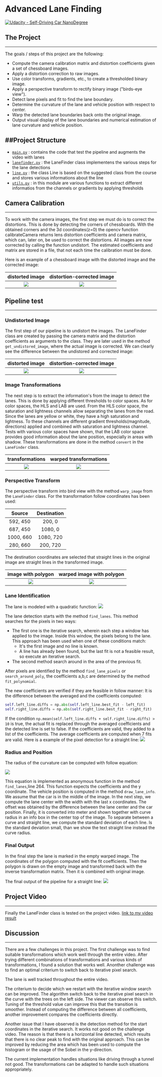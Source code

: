 # Advanced Lane Finding
[![Udacity - Self-Driving Car NanoDegree](https://s3.amazonaws.com/udacity-sdc/github/shield-carnd.svg)](http://www.udacity.com/drive)



## The Project
---

The goals / steps of this project are the following:

* Compute the camera calibration matrix and distortion coefficients given a set of chessboard images.
* Apply a distortion correction to raw images.
* Use color transforms, gradients, etc., to create a thresholded binary image.
* Apply a perspective transform to rectify binary image ("birds-eye view").
* Detect lane pixels and fit to find the lane boundary.
* Determine the curvature of the lane and vehicle position with respect to center.
* Warp the detected lane boundaries back onto the original image.
* Output visual display of the lane boundaries and numerical estimation of lane curvature and vehicle position.


##Project Structure
---

* [`main.py`](main.py) : contains the code that test the pipeline and augments the video with lanes
* [`lanefinder.py`](lanefinder.py) : the LaneFinder class implementens the various steps for the lane detections
* [`line.py`](lanefinder.py) : the class Line is based on the suggested class from the course and stores various informations about the line
* [`utils.py`](utils.py) : in this module are various functions to extract different informatios from the channels or gradients by applying thresholds 

## Camera Calibration
---
To work with the camera images, the first step we must do is to correct the distortions. This is done by detecting the corners of chessboards. With the obtained corners and the 3d coordinates(z=0) the opencv function calibrateCamera returns lens distortion coefficients and camera matrix, which can, later on, be used to correct the distortions. All images are now corrected by calling the function undistort. The estimated coefficients and matrix are stored in a file, that not each time the calibration must be done.

Here is an example of a chessboard image with the distorted image and the corrected image:


distorted image            | distortion-corrected image
:-------------------------:|:-------------------------:
![](output_images/img1distorted.png)  |  ![](output_images/img1distorted.png)



## Pipeline test
---

### Undistorted Image

The first step of our pipeline is to undistort the images. The LaneFinder class are created by passing 
the camera matrix and the distortion coefficients as arguments to the class. They are later used in the method `get_undistored_image`,
where the actual image is corrected. We can clearly see the difference between the undistored and corrected image:

distorted image            | distortion-corrected image
:-------------------------:|:-------------------------:
![](test_images/straight_lines1.jpg)  |  ![](output_images/straight_lines1_undistored.jpg)

### Image Transformations

The next step is to extract the information's from the image to detect the lanes. This is done by applying different thresholds to color spaces. As for color spaces, the HLS and LAB are used. From the HLS color space, the saturation and lightness channels allow separating the lanes from the road. Since the lanes are yellow or white, they have a high saturation and lightness. To these channels are different gradient thresholds(magnitude, directions) applied and combined with saturation and lightness channel. 
Tests with various color spaces have shown, that the LAB color space provides good information about the lane position, especially in areas with shadow. These transformations are done in the method `convert` in the `LaneFinder` class. 

transformations        | warped transformations
:-------------------------:|:-------------------------:
![](output_images/straight_lines1_binary_mask.jpg)  |  ![](output_images/straight_lines1_warped_mask.jpg)

### Perspective Transform

The perspective transform into bird view with the method `warp_image` from the `LaneFinder` class. For the transformation follow coordinates has been used:

| Source        | Destination   | 
|:-------------:|:-------------:| 
| 592, 450      | 200, 0        | 
| 687, 450      | 1080, 0      |
| 1000, 660     | 1080, 720      |
| 280, 660      | 200, 720        |

The destination coordinates are selected that straight lines in the original image are straight lines in the transformed image.

image with polygon       | warped image with polygon
:-------------------------:|:-------------------------:
![](output_images/straight_lines1_poly.jpg)  |  ![](output_images/straight_lines1_warped.jpg)

### Lane Identification
The lane is modeled with a quadratic function:
<img src="https://latex.codecogs.com/gif.latex?x%20%3D%20ay%5E2&plus;by&plus;c"/>

The lane detection starts with the method `find_lanes`.
This method searches for the pixels in two ways:
* The first one is the iterative search, wherein each step a window has applied to the image. Inside this window, the pixels belong to the lane. 
 This approach has been used when one of these conditions match:
  - It's the first image and no line is known.
  - A line has already been found, but the last fit is not a feasible result, so execute an iterative search.
* The second method search around in the area of the previous fit.

After pixels are identified by the method `find_lane_pixels` or `search_around_poly`, the coefficients a,b,c are determined by the method `fit_polynomial`.

The new coefficients are verified if they are feasible in follow manner:
It is the difference between the averaged and the coefficients computed:
```python
self.left_line.diffs = np.abs(self.left_line.best_fit - left_fit)
self.right_line.diffs = np.abs(self.right_line.best_fit - right_fit)
```

If the condition `np.mean(self.left_line.diffs + self.right_line.diffs) > 10` is true, the actual fit is replaced through the averaged coefficients
and the detected line is set to false. 
If the coefficients are valid, they added to a list of the coefficients. The average coefficients are computed when 7 fits are valid.
Here is a example of the pixel detection for a straight line:
![](output_images/straight_lines1_lanes.jpg)

### Radius and Position
The radius of the curvature can be computed with follow equation:

<img src="https://latex.codecogs.com/gif.latex?R_%7BCurve%7D%20%3D%20%5Cfrac%7B%281&plus;%282Ay&plus;B%29%5E2%29%29%5E%7B%5Cfrac%7B3%7D%7B2%7D%7D%7D%7B%7C2A%7C%7D"/>

This equation is implemented as anonymous function in the method `find_lanes`,line 264. This function expects the coefficients and the y coordinate. 
The vehicle position is computed in the method `draw_lane_info`. 
We assume that the car is in the middle of the image. In the next step, we compute the lane center with the width with the last x coordinates. The offset was obtained by the difference between the lane center and the car position. Finally, it is converted into meter and shown together with curve radius in an info box in the 
center top of the image. To separate between a curve and straight line, we compute the standard deviation of each line. Is the standard deviation small, 
than we show the text straight line instead the curve radius. 

### Final Output

In the final step the lane is marked in the empty warped image. The coordinates of the polygon computed with the fit coefficients. Then the polygon 
is drawn on the empty image and transformed back with the inverse transformation matrix. Then it is combined with original image. 

The final output of the pipeline for a straight line:
![](output_images/straight_lines1_final.jpg) 

## Project Video
---

Finally the LaneFinder class is tested on the project video.
 [link to my video result](./project_video_with_lanes.mp4)

          
## Discussion
---


There are a few challenges in this project. The first challenge was to find suitable transformations which work well through the entire video. After trying different combinations of transformations and various kinds of transformations, I found a solution that works well. Anonther challenge was to find an optimal criterium to switch back to iterative pixel search.

The lane is well tracked throughout the entire video. 

The criterium to decide which we restart with the iterative window search can be improved. The algorithm switch back to the iterative pixel search in the curve with the trees on the left side. The viewer can observe this switch. Tuning of the threshold value can improve this that the transition is smoother.
Instead of computing the difference between all coefficients, another improvement compares the coefficients directly. 

Another issue that I have observed is the detection method for the start coordinates in the iterative search. It works not good on the challenge video. The reason is that there is a horizontal line detected, which results that there is no clear peak to find with the original approach. This can be improved by reducing the area which has been used to compute the histogram or the usage of the Sobel in the y-direction.

The current implementation handles situations like driving through a tunnel not good.  The transformations can be adapted to handle such situations appropriately. 



